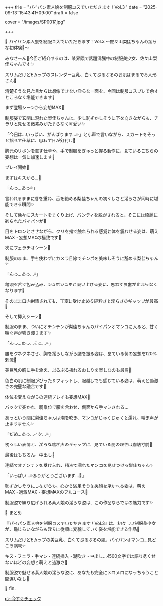 +++
title = "パイパン素人娘を制服コスでいただきます！Vol.3 "
date = "2025-09-13T15:43:41+09:00"
draft = false

cover = "/images/SP0017.jpg"

+++



🎀 パイパン素人娘を制服コスでいただきます！Vol.3 ～佐々山梨佳ちゃんの淫らな初体験💓～



みなさーん💖今回ご紹介するのは、某界隈で話題沸騰中の制服美少女、佐々山梨佳ちゃんです✨

スリムだけどEカップのスレンダー巨乳、白くてぷるぷるのお肌はまるでお人形さん💓

清楚そうな見た目からは想像できない淫らな一面を、今回は制服コスプレで余すところなく堪能できます💖



まず登場シーンから妄想MAX💓

制服姿で玄関に現れた梨佳ちゃんは、少し恥ずかしそうに下を向きながらも、チラリと見せる微笑みがたまらなく可愛い✨

「今日は…いっぱい、がんばります…💦」と小声で言いながら、スカートをそっと揺らす仕草に、思わず目が釘付け💖

胸元のリボンを直す仕草や、手で制服をぎゅっと握る動作に、見ているこちらの妄想は一気に加速します💓



プレイ開始💖

まずはキスから…💋

「んっ…あっ💦」

言われるままに唇を重ね、舌を絡める梨佳ちゃんの初々しさと淫らさが同時に堪能できる瞬間✨

そして徐々にスカートをまくり上げ、パンティを脱がされると、そこには綺麗に剃られたパイパンが💖

目をトロンとさせながら、クリを指で触れられる感覚に体を震わせる姿は、萌えMAX・妄想MAXの極致です💓



次にフェラチオシーン💖

制服のまま、手を使わずにカメラ目線でチンポを美味しそうに舐める梨佳ちゃん✨

「んっ…あっ…💦」

亀頭を舌で包み込み、ジュボジュボと吸い上げる姿に、思わず興奮が止まらなくなります💓

そのまま口内射精されても、丁寧に受け止める純粋さと淫らさのギャップが最高💖



そして挿入シーン💓

制服のまま、ついにオチンチンが梨佳ちゃんのパイパンオマンコに入ると、甘く喘ぐ声が響き渡ります✨

「んっ…あっ…そこ…💦」

腰をクネクネさせ、胸を揺らしながら腰を振る姿は、見ている側の妄想を120%刺激💖

美巨乳の胸に手を添え、ぷるぷる揺れるおしりを楽しむのも最高💓

色白の肌に制服がぴったりフィットし、服越しでも感じている姿は、萌えと過激さの完璧な融合です💖



体位を変えながらの連続プレイも妄想MAX💓

バックで突かれ、騎乗位で腰を合わせ、側面から手マンされる…

あっという間に梨佳ちゃんは潮を吹き、マンコがじゅくじゅくと濡れ、喘ぎ声が止まりません✨

「だめ…あっ…イク…💦」

初々しい表情と、淫らな喘ぎ声のギャップに、見ている側の理性は崩壊寸前💖



最後はもちろん、中出し💓

連続でオチンチンを受け入れ、精液で濡れたマンコを見せつける梨佳ちゃん✨

「いっぱい…💦ありがとうございます…💖」

恥ずかしそうにしながらも、心から満足そうな笑顔を浮かべる姿は、萌えMAX・過激MAX・妄想MAXのフルコース💓

制服姿で繰り広げられる素人娘の淫らな姿は、この作品ならではの魅力です✨



💌 まとめ

『パイパン素人娘を制服コスでいただきます！Vol.3』は、初々しい制服美少女が、恥じらいながらも淫らに従順に変貌していく姿を堪能できる作品💖

スリムだけどEカップの美巨乳、白くてぷるぷるの肌、パイパンオマンコ…見どころ満載✨

キス・フェラ・手マン・連続挿入・潮吹き・中出し…4500文字では語り尽くせないほどの妄想と萌えと過激さ💓

制服姿で魅せる素人娘の淫らな姿に、あなたも完全にメロメロになっちゃうこと間違いなし💖



💖 fin.



[👉 今すぐチェック](https://clear-tv.com/Direct/9290999-290-82844/moviepages/050125_001/index.html)


